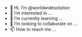 - 👋 Hi, I’m @worldwidesolution
- 👀 I’m interested in ...
- 🌱 I’m currently learning ...
- 💞️ I’m looking to collaborate on ...
- 📫 How to reach me ...

<!---
worldwidesolution/worldwidesolution is a ✨ special ✨ repository because its `README.md` (this file) appears on your GitHub profile.
You can click the Preview link to take a look at your changes.
--->
